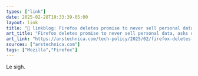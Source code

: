 ```yaml
---
types: ["link"]
date: 2025-02-28T19:33:39-05:00
layout: link
title: "🔗 linkblog: Firefox deletes promise to never sell personal data, asks users not to panic'"
art_title: "Firefox deletes promise to never sell personal data, asks users not to panic"
art_link: "https://arstechnica.com/tech-policy/2025/02/firefox-deletes-promise-to-never-sell-personal-data-asks-users-not-to-panic/"
sources: ["arstechnica.com"]
tags: ["Mozilla","Firefox"]
---
```

Le sigh.
